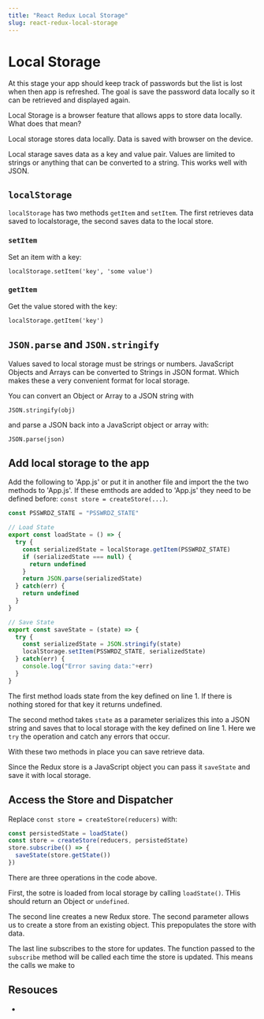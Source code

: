 ```yaml
---
title: "React Redux Local Storage"
slug: react-redux-local-storage
---
```


# Local Storage

At this stage your app should keep track of passwords but the list is 
lost when then app is refreshed. The goal is save the password data 
locally so it can be retrieved and displayed again. 

Local Storage is a browser feature that allows apps to store data 
locally. What does that mean? 

Local storage stores data locally. Data is saved with browser on the 
device. 

Local starage saves data as a key and value pair. Values are limited 
to strings or anything that can be converted to a string. This works
well with JSON. 

## `localStorage`

`localStorage` has two methods `getItem` and `setItem`. The first
retrieves data saved to localstorage, the second saves data to 
the local store. 

### `setItem`

Set an item with a key: 

`localStorage.setItem('key', 'some value')`

### `getItem`

Get the value stored with the key: 

`localStorage.getItem('key')`

## `JSON.parse` and `JSON.stringify`

Values saved to local storage must be strings or numbers. 
JavaScript Objects and Arrays can be converted to Strings in JSON 
format. Which makes these a very convenient format for local storage. 

You can convert an Object or Array to a JSON string with 

`JSON.stringify(obj)`

and parse a JSON back into a JavaScript object or array with: 

`JSON.parse(json)`



## Add local storage to the app

Add the following to 'App.js' or put it in another file and import the 
the two methods to 'App.js'. If these emthods are added to 'App.js' 
they need to be defined before: `const store = createStore(...)`.

```JavaScript
const PSSWRDZ_STATE = "PSSWRDZ_STATE"

// Load State
export const loadState = () => {
  try {
    const serializedState = localStorage.getItem(PSSWRDZ_STATE)
    if (serializedState === null) {
      return undefined
    }
    return JSON.parse(serializedState)
  } catch(err) {
    return undefined
  }
}

// Save State
export const saveState = (state) => {
  try {
    const serializedState = JSON.stringify(state)
    localStorage.setItem(PSSWRDZ_STATE, serializedState)
  } catch(err) {
    console.log("Error saving data:"+err)
  }
}
```

The first method loads state from the key defined on line 1. 
If there is nothing stored for that key it returns undefined. 

The second method takes `state` as a parameter serializes this 
into a JSON string and saves that to local storage with the 
key defined on line 1. Here we `try` the operation and catch
any errors that occur. 

With these two methods in place you can save retrieve data. 

Since the Redux store is a JavaScript object you can pass it 
`saveState` and save it with local storage. 

## Access the Store and Dispatcher

Replace `const store = createStore(reducers)` with: 

```JavaScript
const persistedState = loadState()
const store = createStore(reducers, persistedState)
store.subscribe(() => {
  saveState(store.getState())
})
```

There are three operations in the code above. 

First, the sotre is loaded from local storage by calling
`loadState()`. THis should return an Object or `undefined`.

The second line creates a new Redux store. The second 
parameter allows us to create a store from an existing 
object. This prepopulates the store with data. 

The last line subscribes to the store for updates. The 
function passed to the `subscribe` method will be called 
each time the store is updated. This means the calls we 
make to 

## Resouces 

- 